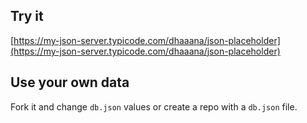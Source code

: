 ## Try it

[https://my-json-server.typicode.com/dhaaana/json-placeholder](https://my-json-server.typicode.com/dhaaana/json-placeholder)

## Use your own data

Fork it and change `db.json` values or create a repo with a `db.json` file.
